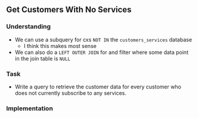## Get Customers With No Services

### Understanding
- We can use a subquery for cxs `NOT IN` the `customers_services` database
  + I think this makes most sense
- We can also do a `LEFT OUTER JOIN` for and filter where some data point in the join table is `NULL`

### Task
- Write a query to retrieve the customer data for every customer who does not currently subscribe to any services.

### Implementation

